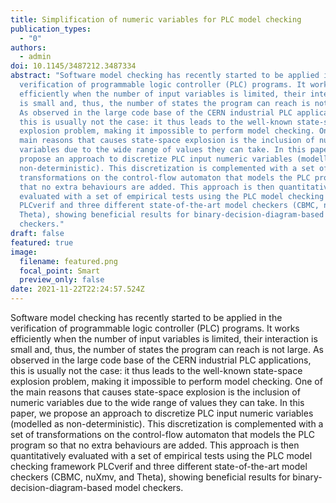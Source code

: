 ```yaml
---
title: Simplification of numeric variables for PLC model checking
publication_types:
  - "0"
authors:
  - admin
doi: 10.1145/3487212.3487334
abstract: "Software model checking has recently started to be applied in the
  verification of programmable logic controller (PLC) programs. It works
  efficiently when the number of input variables is limited, their interaction
  is small and, thus, the number of states the program can reach is not large.
  As observed in the large code base of the CERN industrial PLC applications,
  this is usually not the case: it thus leads to the well-known state-space
  explosion problem, making it impossible to perform model checking. One of the
  main reasons that causes state-space explosion is the inclusion of numeric
  variables due to the wide range of values they can take. In this paper, we
  propose an approach to discretize PLC input numeric variables (modelled as
  non-deterministic). This discretization is complemented with a set of
  transformations on the control-flow automaton that models the PLC program so
  that no extra behaviours are added. This approach is then quantitatively
  evaluated with a set of empirical tests using the PLC model checking framework
  PLCverif and three different state-of-the-art model checkers (CBMC, nuXmv, and
  Theta), showing beneficial results for binary-decision-diagram-based model
  checkers."
draft: false
featured: true
image:
  filename: featured.png
  focal_point: Smart
  preview_only: false
date: 2021-11-22T22:24:57.524Z
---
```

Software model checking has recently started to be applied in the verification of programmable logic controller (PLC) programs. It works efficiently when the number of input variables is limited, their interaction is small and, thus, the number of states the program can reach is not large. As observed in the large code base of the CERN industrial PLC applications, this is usually not the case: it thus leads to the well-known state-space explosion problem, making it impossible to perform model checking. One of the main reasons that causes state-space explosion is the inclusion of numeric variables due to the wide range of values they can take. In this paper, we propose an approach to discretize PLC input numeric variables (modelled as non-deterministic). This discretization is complemented with a set of transformations on the control-flow automaton that models the PLC program so that no extra behaviours are added. This approach is then quantitatively evaluated with a set of empirical tests using the PLC model checking framework PLCverif and three different state-of-the-art model checkers (CBMC, nuXmv, and Theta), showing beneficial results for binary-decision-diagram-based model checkers.